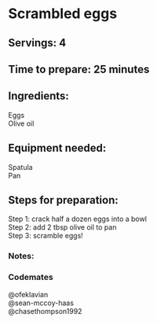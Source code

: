 # Scrambled eggs

## Servings: 4

## Time to prepare: 25 minutes

## Ingredients:
Eggs <br/>
Olive oil

## Equipment needed:
Spatula <br/>
Pan

## Steps for preparation:
Step 1: crack half a dozen eggs into a bowl <br/>
Step 2: add 2 tbsp olive oil to pan <br/>
Step 3: scramble eggs!


### Notes:



### Codemates #
@ofeklavian <br/>
@sean-mccoy-haas <br/>
@chasethompson1992
